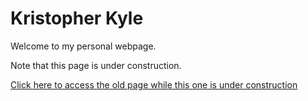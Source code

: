 # Kristopher Kyle
Welcome to my personal webpage.

Note that this page is under construction.

[Click here to access the old page while this one is under construction](http://www.kristopherkylelinguistics.weebly.com)
